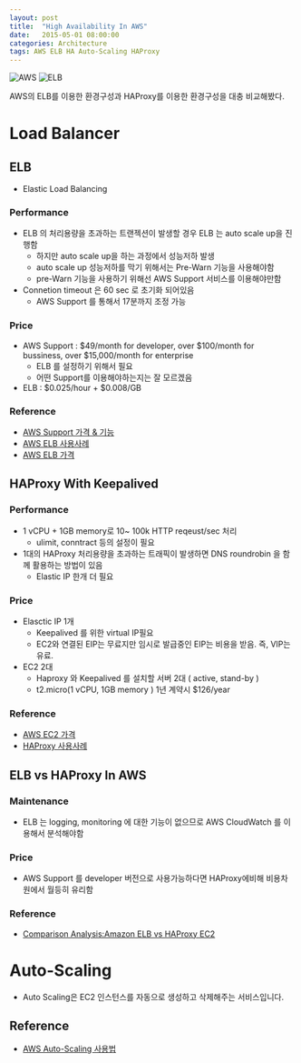 ```yaml
---
layout: post
title:  "High Availability In AWS"
date:   2015-05-01 08:00:00
categories: Architecture
tags: AWS ELB HA Auto-Scaling HAProxy
---
```


![AWS](https://media.amazonwebservices.com/blog/2007/big_pbaws_logo_300px.jpg) ![ELB](https://media.amazonwebservices.com/blog/2014/elb_instances_1.png)

AWS의 ELB를 이용한 환경구성과 HAProxy를 이용한 환경구성을 대충 비교해봤다.

<!--more-->

# Load Balancer
## ELB
  * Elastic Load Balancing

### Performance
  * ELB 의 처리용량을 초과하는 트랜젝션이 발생할 경우 ELB 는 auto scale up을 진행함
    - 하지만 auto scale up을 하는 과정에서 성능저하 발생
    - auto scale up 성능저하를 막기 위해서는 Pre-Warn 기능을 사용해야함
    - pre-Warn 기능을 사용하기 위해선 AWS Support 서비스를 이용해야만함
  * Connetion timeout 은 60 sec 로 초기화 되어있음
    - AWS Support 를 통해서 17분까지 조정 가능

### Price
  * AWS Support : $49/month for developer, over $100/month for bussiness, over $15,000/month for enterprise
    - ELB 를 설정하기 위해서 필요
    - 어떤 Support를 이용해야하는지는 잘 모르겠음
  * ELB : $0.025/hour + $0.008/GB

### Reference
  * [AWS Support 가격 & 기능](https://aws.amazon.com/ko/premiumsupport/)
  * [AWS ELB 사용사례](http://www.slideshare.net/awskorea/gaming-on-aws-aws-dev-test)
  * [AWS ELB 가격](http://aws.amazon.com/ko/elasticloadbalancing/pricing/)

## HAProxy With Keepalived
### Performance
  * 1 vCPU + 1GB memory로 10~ 100k HTTP reqeust/sec 처리
    - ulimit, conntract 등의 설정이 필요
  * 1대의 HAProxy 처리용량을 초과하는 트래픽이 발생하면 DNS roundrobin 을 함께 활용하는 방법이 있음
    - Elastic IP 한개 더 필요

### Price
  * Elasctic IP 1개
    - Keepalived 를 위한 virtual IP필요
    - EC2와 연결된 EIP는 무료지만 임시로 발급중인 EIP는 비용을 받음. 즉, VIP는 유료.
  * EC2 2대
    - Haproxy 와 Keepalived 를 설치할 서버 2대 ( active, stand-by )
    - t2.micro(1 vCPU, 1GB memory ) 1년 계약시 $126/year

### Reference
  * [AWS EC2 가격](http://aws.amazon.com/ko/ec2/pricing/)
  * [HAProxy 사용사례](http://www.slideshare.net/reinkim/ndc14)

## ELB vs HAProxy In AWS
### Maintenance
  * ELB 는 logging, monitoring 에 대한 기능이 없으므로 AWS CloudWatch 를 이용해서 분석해야함

### Price
  * AWS Support 를 developer 버전으로 사용가능하다면 HAProxy에비해 비용차원에서 월등히 유리함

### Reference
  * [Comparison Analysis:Amazon ELB vs HAProxy EC2](http://harish11g.blogspot.in/2012/11/amazon-elb-vs-haproxy-ec2-analysis.html)

# Auto-Scaling
  * Auto Scaling은 EC2 인스턴스를 자동으로 생성하고 삭제해주는 서비스입니다.

## Reference
  * [AWS Auto-Scaling 사용법](https://opentutorials.org/course/608/3302)

